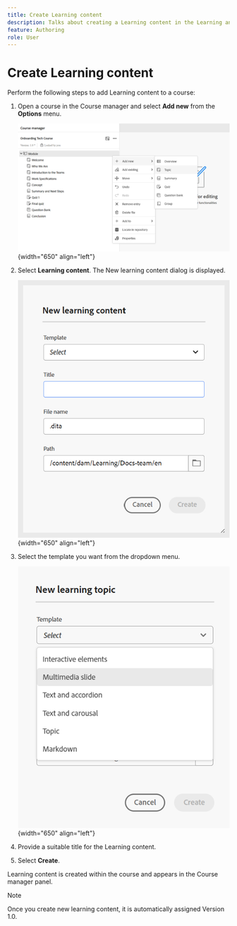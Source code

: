 ```yaml
---
title: Create Learning content
description: Talks about creating a Learning content in the Learning and Training content.
feature: Authoring 
role: User
---
```

# Create Learning content

Perform the following steps to add Learning content to a course: 

1. Open a course in the Course manager and select **Add new** from the **Options** menu.  

    ![](assets/workflow-learning-content.png){width="650" align="left"}
    
1. Select **Learning content**.
   The New learning content dialog is displayed.  

    ![](assets/learning-content-dialog.png){width="650" align="left"}

1. Select the template you want from the dropdown menu. 
  
    ![](assets/template-types-lc.png){width="650" align="left"}

1. Provide a suitable title for the Learning content. 
1. Select **Create**.
   
Learning content is created within the course and appears in the Course manager panel. 

>[!NOTE]
>
> Once you create new learning content, it is automatically assigned Version 1.0. 

